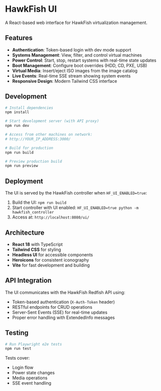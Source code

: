 # HawkFish UI

A React-based web interface for HawkFish virtualization management.

## Features

- **Authentication**: Token-based login with dev mode support
- **Systems Management**: View, filter, and control virtual machines
- **Power Control**: Start, stop, restart systems with real-time state updates
- **Boot Management**: Configure boot overrides (HDD, CD, PXE, USB)
- **Virtual Media**: Insert/eject ISO images from the image catalog
- **Live Events**: Real-time SSE stream showing system events
- **Responsive Design**: Modern Tailwind CSS interface

## Development

```bash
# Install dependencies
npm install

# Start development server (with API proxy)
npm run dev

# Access from other machines on network:
# http://YOUR_IP_ADDRESS:3000/

# Build for production
npm run build

# Preview production build
npm run preview
```

## Deployment

The UI is served by the HawkFish controller when `HF_UI_ENABLED=true`:

1. Build the UI: `npm run build`
2. Start controller with UI enabled: `HF_UI_ENABLED=true python -m hawkfish_controller`
3. Access at: `http://localhost:8080/ui/`

## Architecture

- **React 18** with TypeScript
- **Tailwind CSS** for styling
- **Headless UI** for accessible components
- **Heroicons** for consistent iconography
- **Vite** for fast development and building

## API Integration

The UI communicates with the HawkFish Redfish API using:
- Token-based authentication (`X-Auth-Token` header)
- RESTful endpoints for CRUD operations
- Server-Sent Events (SSE) for real-time updates
- Proper error handling with ExtendedInfo messages

## Testing

```bash
# Run Playwright e2e tests
npm run test
```

Tests cover:
- Login flow
- Power state changes
- Media operations
- SSE event handling

